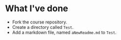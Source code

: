 # What I've done

- Fork the course repository.
- Create a directory called `Test`.
- Add a markdown file, named `aNewReadme.md` to `Test`.
